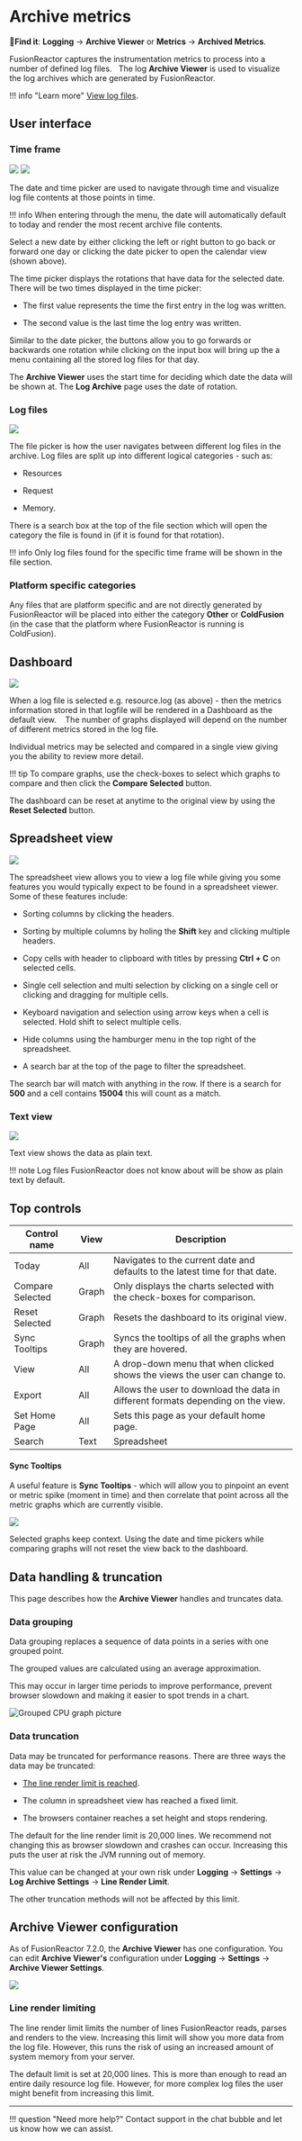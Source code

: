 # Archive metrics

🔎**Find it**: **Logging** → **Archive Viewer** or **Metrics** →
**Archived Metrics**.

FusionReactor captures the instrumentation metrics to process into a
number of defined log files.   The log **Archive Viewer** is used to
visualize the log archives which are generated by FusionReactor. 

!!! info "Learn more"
    [View log files](/Logs/Logs/#logs-files). 

## User interface

### Time frame

![](/frdocs/attachments/245554423/245554428.png)
![](/frdocs/attachments/245554423/245554438.png)

The date and time picker are used to navigate through time and visualize
log file contents at those points in time. 

!!! info 
    When entering through the menu, the date will automatically default to today and render the most recent archive file contents.

Select a new date by either clicking the left or right button
to go back or forward one day or clicking the date picker to open
the calendar view (shown above). 

The time picker displays the rotations that have data for the selected
date. There will be two times displayed in the time picker:

* The first value represents the time the first entry in the log was written.

* The second value is the last time the log entry was written.

Similar to the date picker, the buttons allow you to go forwards or
backwards one rotation while clicking on the input box will bring up the
a menu containing all the stored log files for that day.

The **Archive Viewer** uses the start time for deciding which date the data
will be shown at. The **Log Archive** page uses the date of rotation.

### Log files

![](/frdocs/attachments/245554423/245554448.png)

The file picker is how the user navigates between different log files in
the archive. Log files are split up into different logical categories -
such as:

* Resources

* Request 

* Memory.   

There is a search box at the top of the file section which will open the
category the file is found in (if it is found for that rotation). 

!!! info 
    Only log files found for the specific time frame will be shown in the file section.

### Platform specific categories

Any files that are platform specific and are not directly generated by
FusionReactor will be placed into either the category **Other** or
**ColdFusion** (in the case that the platform where FusionReactor is
running is ColdFusion).

## Dashboard

![](/frdocs/attachments/245554423/245554433.png)

When a log file is selected e.g. resource.log (as above) - then the
metrics information stored in that logfile will be rendered in a
Dashboard as the default view.    The number of graphs displayed will
depend on the number of different metrics stored in the log file.

Individual metrics may be selected and compared in a single view giving you the ability to review more detail.   

!!! tip
    To compare graphs, use
    the check-boxes to select which graphs to compare and then click the
    **Compare Selected** button.  

The dashboard can be reset at anytime to the original view by using the
**Reset Selected** button.

## Spreadsheet view

![](/frdocs/attachments/245554423/245554443.png)

The spreadsheet view allows you to view a log file while giving you some
features you would typically expect to be found in a spreadsheet viewer.
Some of these features include:

-   Sorting columns by clicking the headers.

-   Sorting by multiple columns by holing the **Shift** key and clicking
    multiple headers.

-   Copy cells with header to clipboard with titles by pressing **Ctrl +
    C** on selected cells.

-   Single cell selection and multi selection by clicking on a single
    cell or clicking and dragging for multiple cells.

-   Keyboard navigation and selection using arrow keys when a cell is
    selected. Hold shift to select multiple cells.

-   Hide columns using the hamburger menu in the top right of the
    spreadsheet.

-   A search bar at the top of the page to filter the spreadsheet.

The search bar will match with anything in the row. If there is a search
for **500** and a cell contains **15004** this will count as a match.

### Text view

![](/frdocs/attachments/245554423/245554458.png)

Text view shows the data as plain text.

!!! note
    Log files FusionReactor does not know about will be show as plain text by default.

## Top controls

|**Control name**|**View**|**Description**|
|--- |--- |--- |
|Today|All|Navigates to the current date and defaults to the latest time for that date.|
|Compare Selected|Graph|Only displays the charts selected with the check-boxes for comparison.|
|Reset Selected|Graph|Resets the dashboard to its original view.|
|Sync Tooltips|Graph|Syncs the tooltips of all the graphs when they are hovered.|
|View|All|A drop-down menu that when clicked shows the views the user can change to.|
|Export|All|Allows the user to download the data in different formats depending on the view.|
|Set Home Page|All|Sets this page as your default home page.|
|Search|Text | Spreadsheet|Allows filter searching through the view the user is currently on.|

#### Sync Tooltips

A useful feature is **Sync Tooltips** - which will allow you to pinpoint an
event or metric spike (moment in time) and then correlate that point
across all the metric graphs which are currently visible.

![](/frdocs/attachments/245554423/245554453.jpg)

Selected graphs keep context. Using the date and time pickers while
comparing graphs will not reset the view back to the dashboard.

## Data handling & truncation

This page describes how the **Archive Viewer** handles and truncates data.

### Data grouping

Data grouping replaces a sequence of data points in a series with one
grouped point.

The grouped values are calculated using an average approximation.

This may occur in larger time periods to improve performance, prevent
browser slowdown and making it easier to spot trends in a chart.

![Grouped CPU graph picture](/frdocs/attachments/245554463/245554469.png)

### Data truncation

Data may be truncated for performance reasons. There are three ways the
data may be truncated:

-   [The line render limit is reached](#archive-viewer-configuration).

-   The column in spreadsheet view has reached a fixed limit.

-   The browsers container reaches a set height and stops rendering.

The default for the line render limit is 20,000 lines. We recommend not
changing this as browser slowdown and crashes can occur. Increasing this
puts the user at risk the JVM running out of memory.

This value can be changed at your own risk under **Logging** →
**Settings** → **Log Archive Settings** → **Line Render Limit**.

The other truncation methods will not be affected by this limit.

## Archive Viewer configuration

As of FusionReactor 7.2.0, the **Archive Viewer** has one configuration. You
can edit **Archive Viewer's** configuration under **Logging** → **Settings** →
**Archive Viewer Settings**.

![](/frdocs/attachments/245554474/245554479.png)

### Line render limiting

The line render limit limits the number of lines FusionReactor reads,
parses and renders to the view. Increasing this limit will show you more
data from the log file. However, this runs the risk of using an
increased amount of system memory from your server.

The default limit is set at 20,000 lines. This is more than enough to
read an entire daily resource log file. However, for more complex log
files the user might benefit from increasing this limit.

___

!!! question "Need more help?"
    Contact support in the chat bubble and let us know how we can assist.
